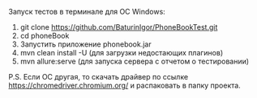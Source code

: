 Запуск тестов в терминале для ОС Windows:
  1. git clone https://github.com/BaturinIgor/PhoneBookTest.git
  2. cd phoneBook
  3. Запустить приложение phonebook.jar
  4. mvn clean install -U (для загрузки недостающих плагинов)
  5. mvn allure:serve (для запуска сервера с отчетом о тестировании)

P.S. Если ОС другая, то скачать драйвер по ссылке https://chromedriver.chromium.org/ и распаковать в папку проекта.
